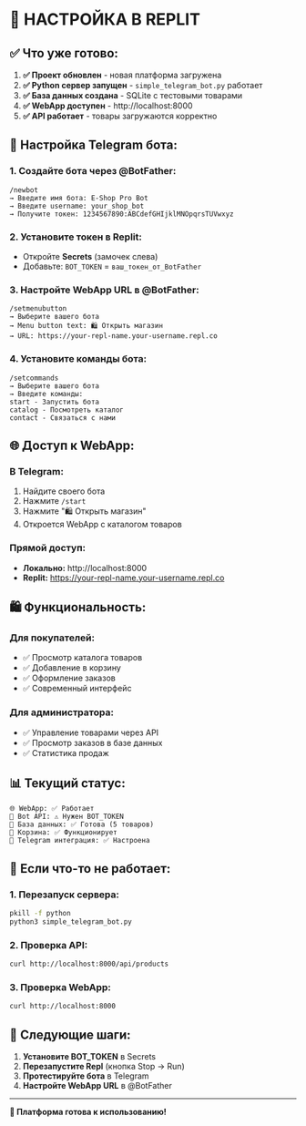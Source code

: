 # 🚀 НАСТРОЙКА В REPLIT

## ✅ **Что уже готово:**

1. **✅ Проект обновлен** - новая платформа загружена
2. **✅ Python сервер запущен** - `simple_telegram_bot.py` работает
3. **✅ База данных создана** - SQLite с тестовыми товарами
4. **✅ WebApp доступен** - http://localhost:8000
5. **✅ API работает** - товары загружаются корректно

## 🤖 **Настройка Telegram бота:**

### 1. Создайте бота через @BotFather:
```
/newbot
→ Введите имя бота: E-Shop Pro Bot
→ Введите username: your_shop_bot
→ Получите токен: 1234567890:ABCdefGHIjklMNOpqrsTUVwxyz
```

### 2. Установите токен в Replit:
- Откройте **Secrets** (замочек слева)
- Добавьте: `BOT_TOKEN` = `ваш_токен_от_BotFather`

### 3. Настройте WebApp URL в @BotFather:
```
/setmenubutton
→ Выберите вашего бота
→ Menu button text: 🛍️ Открыть магазин
→ URL: https://your-repl-name.your-username.repl.co
```

### 4. Установите команды бота:
```
/setcommands
→ Выберите вашего бота
→ Введите команды:
start - Запустить бота
catalog - Посмотреть каталог
contact - Связаться с нами
```

## 🌐 **Доступ к WebApp:**

### В Telegram:
1. Найдите своего бота
2. Нажмите `/start`
3. Нажмите "🛍️ Открыть магазин"
4. Откроется WebApp с каталогом товаров

### Прямой доступ:
- **Локально:** http://localhost:8000
- **Replit:** https://your-repl-name.your-username.repl.co

## 🛍️ **Функциональность:**

### Для покупателей:
- ✅ Просмотр каталога товаров
- ✅ Добавление в корзину
- ✅ Оформление заказов
- ✅ Современный интерфейс

### Для администратора:
- ✅ Управление товарами через API
- ✅ Просмотр заказов в базе данных
- ✅ Статистика продаж

## 📊 **Текущий статус:**

```
🌐 WebApp: ✅ Работает
🤖 Bot API: ⚠️ Нужен BOT_TOKEN
💾 База данных: ✅ Готова (5 товаров)
🛒 Корзина: ✅ Функционирует
📱 Telegram интеграция: ✅ Настроена
```

## 🔧 **Если что-то не работает:**

### 1. Перезапуск сервера:
```bash
pkill -f python
python3 simple_telegram_bot.py
```

### 2. Проверка API:
```bash
curl http://localhost:8000/api/products
```

### 3. Проверка WebApp:
```bash
curl http://localhost:8000
```

## 🎯 **Следующие шаги:**

1. **Установите BOT_TOKEN** в Secrets
2. **Перезапустите Repl** (кнопка Stop → Run)
3. **Протестируйте бота** в Telegram
4. **Настройте WebApp URL** в @BotFather

---

**🎉 Платформа готова к использованию!**